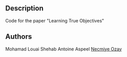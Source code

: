 ## Description

Code for the paper "Learning True Objectives"


## Authors

Mohamad Louai Shehab
Antoine Aspeel
[Necmiye Ozay](https://web.eecs.umich.edu/~necmiye/)